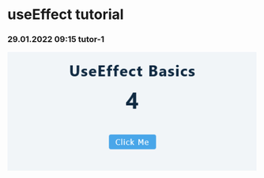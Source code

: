 # useEffect tutorial

### 29.01.2022 09:15 tutor-1

![Screenshot 2022-01-29 at 09-12-52 New Messages (4)](../../assets/useEffect/Screenshot-1.png)
